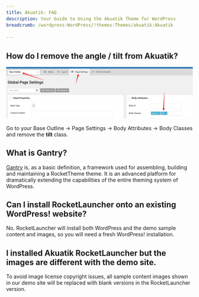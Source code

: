 ```yaml
---
title: Akuatik: FAQ
description: Your Guide to Using the Akuatik Theme for WordPress
breadcrumb: /wordpress:WordPress/!themes:Themes/akuatik:Akuatik

---
```


## How do I remove the angle / tilt from Akuatik?

![](assets/tilt.jpg)

Go to your Base Outline -> Page Settings -> Body Attributes -> Body Classes and remove the **tilt** class.

## What is Gantry?

[Gantry][gantry] is, as a basic definition, a framework used for assembling, building and maintaining a RocketTheme theme. It is an advanced platform for dramatically extending the capabilities of the entire theming system of WordPress.

## Can I install RocketLauncher onto an existing WordPress! website?

No. RocketLauncher will install both WordPress and the demo sample content and images, so you will need a fresh WordPress! installation.

## I installed Akuatik RocketLauncher but the images are different with the demo site.

To avoid image license copyright issues, all sample content images shown in our demo site will be replaced with blank versions in the RocketLauncher version.

[gantry]: http://gantry.org/
[forum]: http://www.rockettheme.com/forum/wordpress-theme-akuatik
[roksprocket]: http://www.rockettheme.com/wordpress/extensions/roksprocket